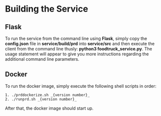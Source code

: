 # Building the Service

## Flask

To run the service from the command line using **Flask**, simply copy the **config.json** file in **service/build/prd** into **service/src** and then  execute the client from the command line thusly: **python3 foodtruck_service.py**. The usage statement will appear to give you more instructions regarding the additional command line parameters.

## Docker

To run the docker image, simply execute the following shell scripts in order:

    1. ./prddockerize.sh _{version number}_
    2. ./runprd.sh _{version number}_

After that, the docker image should start up.